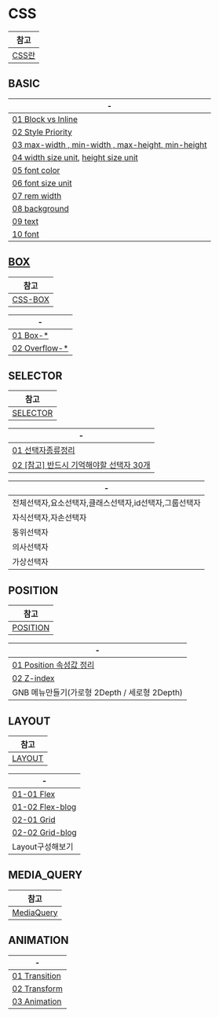 # CSS
|참고|
|-|
|[CSS란](https://developer.mozilla.org/ko/docs/Learn/Getting_started_with_the_web/CSS_basics)|

BASIC
---
|-|
|-|
|[01 Block vs Inline](https://nack1400.tistory.com/entry/HTML-9-Block-%ED%83%9C%EA%B7%B8-Inline-%ED%83%9C%EA%B7%B8-%EB%B9%84%EA%B5%90-%EC%A0%95%EB%A6%AC%EB%B8%94%EB%A1%9Dvs%EC%9D%B8%EB%9D%BC%EC%9D%B8-%ED%83%9C%EA%B7%B8-%EC%A0%95%EB%A6%AC)|
|[02 Style Priority](https://blinders.tistory.com/87)|
|[03 max-width , min-width , max-height, min-height](https://developer.mozilla.org/en-US/docs/Web/CSS/max-width)|
|[04 width size unit](https://developer.mozilla.org/ko/docs/Web/CSS/width), [height size unit](https://developer.mozilla.org/ko/docs/Web/CSS/height)|
|[05 font color](https://developer.mozilla.org/ko/docs/Web/CSS/color)|
|[06 font size unit](https://developer.mozilla.org/ko/docs/Web/CSS/font-size)|
|[07 rem width](https://www.inflearn.com/blogs/3759?gad_source=1&gclid=EAIaIQobChMIvvXO5ubWgwMVc10PAh02LQN-EAAYASAAEgL8a_D_BwE)|
|[08 background](https://developer.mozilla.org/ko/docs/Web/CSS/background) |
|[09 text](https://developer.mozilla.org/ko/docs/Web/CSS/text-align)|
|[10 font](https://developer.mozilla.org/ko/docs/Web/CSS/font)|



[BOX](https://developer.mozilla.org/ko/docs/Learn/CSS/Building_blocks/The_box_model)
---
|참고|
|-|
|[CSS-BOX](https://developer.mozilla.org/ko/docs/Learn/CSS/Building_blocks/The_box_model)|

|-|
|-|
|[01 Box-*](https://developer.mozilla.org/ko/docs/Web/CSS/font)|
|[02 Overflow-*](https://developer.mozilla.org/en-US/docs/Web/CSS/overflow)|


SELECTOR
---
|참고|
|-|
|[SELECTOR](https://developer.mozilla.org/ko/docs/Web/CSS/CSS_selectors)|

|-|
|-|
|[01 선택자종류정리](https://velog.io/@dev2820/CSS-CSS-%EC%84%A0%ED%83%9D%EC%9E%90-%EC%A0%95%EB%A6%AC)|
|[02 [참고] 반드시 기억해야할 선택자 30개](https://webdesign.tutsplus.com/ko/the-30-css-selectors-you-must-memorize--net-16048t) |

|-|
|-|
|전체선택자,요소선택자,클래스선택자,id선택자,그룹선택자|
|자식선택자,자손선택자|
|동위선택자|
|의사선택자|
|가상선택자|


POSITION 
---

|참고|
|-|
|[POSITION](https://developer.mozilla.org/ko/docs/Web/CSS/position)|


|-|
|-|
|[01 Position 속성값 정리](https://www.daleseo.com/css-position/)|
|[02 Z-index](https://developer.mozilla.org/ko/docs/Web/CSS/z-index)|
|GNB 메뉴만들기(가로형 2Depth / 세로형 2Depth)



LAYOUT
---
|참고|
|-|
|[LAYOUT](https://developer.mozilla.org/ko/docs/Learn/CSS/CSS_layout/Introduction)|

|-|
|-|
|[01-01 Flex](https://developer.mozilla.org/ko/docs/Learn/CSS/CSS_layout/Flexbox)|
|[01-02 Flex-blog](https://studiomeal.com/archives/197)|
|[02-01 Grid](https://developer.mozilla.org/ko/docs/Learn/CSS/CSS_layout/Grids)|
|[02-02 Grid-blog ](https://studiomeal.com/archives/533)|
|Layout구성해보기|



MEDIA_QUERY
---
|참고|
|-|
|[MediaQuery](https://developer.mozilla.org/ko/docs/Learn/CSS/CSS_layout/Media_queries)|

ANIMATION
---

|-|
|-|
|[01 Transition](https://developer.mozilla.org/ko/docs/Web/CSS/CSS_transitions/Using_CSS_transitions)|
|[02 Transform](https://developer.mozilla.org/ko/docs/Web/CSS/transform)|
|[03 Animation](https://developer.mozilla.org/ko/docs/Web/CSS/animation)|




 
